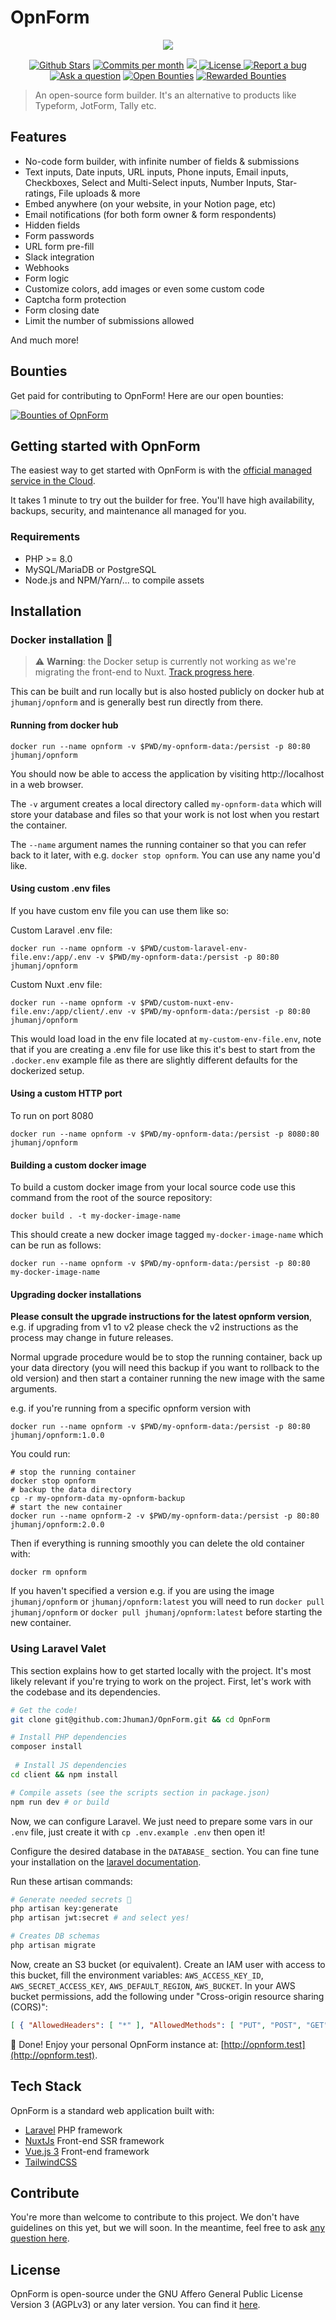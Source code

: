 # OpnForm

<p align="center">
<img src="https://github.com/JhumanJ/OpnForm/blob/main/public/img/social-preview.jpg?raw=true">
</p>


<p align="center">
<a href="https://github.com/JhumanJ/OpnForm/stargazers"><img src="https://img.shields.io/github/stars/JhumanJ/OpnForm" alt="Github Stars"></a>
</a>
<a href="https://github.com/JhumanJ/OpnForm/pulse"><img src="https://img.shields.io/github/commit-activity/m/JhumanJ/OpnForm" alt="Commits per month"></a>
<a href="https://hub.docker.com/r/jhumanj/opnform">
<img src="https://img.shields.io/docker/pulls/jhumanj/opnform">
</a>
<a href="https://github.com/JhumanJ/OpnForm/blob/main/LICENSE"><img src="https://img.shields.io/badge/license-AGPLv3-purple" alt="License">
<a href="https://github.com/JhumanJ/OpnForm/issues/new"><img src="https://img.shields.io/badge/Report a bug-Github-%231F80C0" alt="Report a bug"></a>
<a href="https://github.com/JhumanJ/OpnForm/discussions/new?category=q-a"><img src="https://img.shields.io/badge/Ask a question-Github-%231F80C0" alt="Ask a question"></a>
<a href="https://console.algora.io/org/OpnForm/bounties?status=open"><img src="https://img.shields.io/endpoint?url=https%3A%2F%2Fconsole.algora.io%2Fapi%2Fshields%2FOpnForm%2Fbounties%3Fstatus%3Dopen" alt="Open Bounties"></a>
<a href="https://console.algora.io/org/OpnForm/bounties?status=completed"><img src="https://img.shields.io/endpoint?url=https%3A%2F%2Fconsole.algora.io%2Fapi%2Fshields%2FOpnForm%2Fbounties%3Fstatus%3Dcompleted" alt="Rewarded Bounties"></a>
</p>

> An open-source form builder. It's an alternative to products like Typeform, JotForm, Tally etc.

## Features

- No-code form builder, with infinite number of fields & submissions
- Text inputs, Date inputs, URL inputs, Phone inputs, Email inputs, Checkboxes, Select and Multi-Select inputs, Number Inputs, Star-ratings, File uploads & more 
- Embed anywhere (on your website, in your Notion page, etc)
- Email notifications (for both form owner & form respondents)
- Hidden fields
- Form passwords
- URL form pre-fill
- Slack integration
- Webhooks
- Form logic
- Customize colors, add images or even some custom code
- Captcha form protection
- Form closing date
- Limit the number of submissions allowed

And much more!

## Bounties
Get paid for contributing to OpnForm! Here are our open bounties:

<a href="https://console.algora.io/org/OpnForm/bounties?status=open">
  <picture>
    <source media="(prefers-color-scheme: dark)" srcset="https://console.algora.io/api/og/OpnForm/bounties.png?p=0&status=open&theme=dark">
    <img alt="Bounties of OpnForm" src="https://console.algora.io/api/og/OpnForm/bounties.png?p=0&status=open&theme=light">
  </picture>
</a>

## Getting started with OpnForm

The easiest way to get started with OpnForm is with the [official managed service in the Cloud](https://opnform.com/).

It takes 1 minute to try out the builder for free. You'll have high availability, backups, security, and maintenance all managed for you.

### Requirements

- PHP >= 8.0
- MySQL/MariaDB or PostgreSQL
- Node.js and NPM/Yarn/... to compile assets

## Installation


### Docker installation 🐳

> ⚠️ **Warning**: the Docker setup is currently not working as we're migrating the front-end to Nuxt. [Track progress here](https://github.com/JhumanJ/OpnForm/issues/283).

This can be built and run locally but is also hosted publicly on docker hub at `jhumanj/opnform` and is generally best run directly from there.

#### Running from docker hub

```
docker run --name opnform -v $PWD/my-opnform-data:/persist -p 80:80 jhumanj/opnform
```

You should now be able to access the application by visiting  http://localhost in a web browser.

The `-v` argument creates a local directory called `my-opnform-data` which will store your database and files so that your work is not lost when you restart the container.

The `--name` argument names the running container so that you can refer back to it later, with e.g. `docker stop opnform`.  You can use any name you'd like.


#### Using custom .env files

If you have custom env file you can use them like so:

Custom Laravel .env file:
```
docker run --name opnform -v $PWD/custom-laravel-env-file.env:/app/.env -v $PWD/my-opnform-data:/persist -p 80:80 jhumanj/opnform
```

Custom Nuxt .env file:
```
docker run --name opnform -v $PWD/custom-nuxt-env-file.env:/app/client/.env -v $PWD/my-opnform-data:/persist -p 80:80 jhumanj/opnform
```

This would load load in the env file located at `my-custom-env-file.env`, note that if you are creating a .env file for use like this it's best to start from the `.docker.env` example file as there are slightly different defaults for the dockerized setup.

#### Using a custom HTTP port

To run on port 8080

```
docker run --name opnform -v $PWD/my-opnform-data:/persist -p 8080:80 jhumanj/opnform
```

#### Building a custom docker image

To build a custom docker image from your local source code use this command from the root of the source repository:

```
docker build . -t my-docker-image-name
```

This should create a new docker image tagged `my-docker-image-name` which can be run as follows:

```
docker run --name opnform -v $PWD/my-opnform-data:/persist -p 80:80 my-docker-image-name

```

#### Upgrading docker installations

**Please consult the upgrade instructions for the latest opnform version**, e.g. if upgrading from v1 to v2 please check the v2 instructions as the process may change in future releases.

Normal upgrade procedure would be to stop the running container, back up your data directory (you will need this backup if you want to rollback to the old version) and then start a container running the new image with the same arguments.

e.g. if you're running from a specific opnform version with 

```docker run --name opnform -v $PWD/my-opnform-data:/persist -p 80:80 jhumanj/opnform:1.0.0```

You could run:

```
# stop the running container
docker stop opnform
# backup the data directory
cp -r my-opnform-data my-opnform-backup
# start the new container
docker run --name opnform-2 -v $PWD/my-opnform-data:/persist -p 80:80 jhumanj/opnform:2.0.0
```

Then if everything is running smoothly you can delete the old container with:
```
docker rm opnform
```

If you haven't specified a version e.g. if you are using the image `jhumanj/opnform` or `jhumanj/opnform:latest` you will need to run `docker pull jhumanj/opnform` or `docker pull jhumanj/opnform:latest` before starting the new container.


### Using Laravel Valet
This section explains how to get started locally with the project. It's most likely relevant if you're trying to work on the project.
First, let's work with the codebase and its dependencies.

```bash
# Get the code!
git clone git@github.com:JhumanJ/OpnForm.git && cd OpnForm

# Install PHP dependencies
composer install 
 
 # Install JS dependencies
cd client && npm install

# Compile assets (see the scripts section in package.json)
npm run dev # or build
```

Now, we can configure Laravel. We just need to prepare some vars in our `.env` file, just create it with `cp .env.example .env` then open it!

Configure the desired database in the `DATABASE_` section. You can fine tune your installation on the [laravel documentation](https://laravel.com/docs/9.x).

Run these artisan commands:

```bash
# Generate needed secrets 🙈
php artisan key:generate
php artisan jwt:secret # and select yes!

# Creates DB schemas
php artisan migrate
```
Now, create an S3 bucket (or equivalent). Create an IAM user with access to this bucket, fill the environment variables: `AWS_ACCESS_KEY_ID`, `AWS_SECRET_ACCESS_KEY`, `AWS_DEFAULT_REGION`, `AWS_BUCKET`. In your AWS bucket permissions, add the following under "Cross-origin resource sharing (CORS)": 
```json
[ { "AllowedHeaders": [ "*" ], "AllowedMethods": [ "PUT", "POST", "GET", "DELETE" ], "AllowedOrigins": [ "*" ], "ExposeHeaders": [] } ]
```

🎉 Done! Enjoy your personal OpnForm instance at: [http://opnform.test](http://opnform.test).

## Tech Stack

OpnForm is a standard web application built with:
- [Laravel](https://laravel.com/) PHP framework
- [NuxtJs](https://nuxt.com/) Front-end SSR framework
- [Vue.js 3](https://vuejs.org/) Front-end framework
- [TailwindCSS](https://tailwindcss.com/)

## Contribute
You're more than welcome to contribute to this project. We don't have guidelines on this yet, but we will soon. In the meantime, feel free to ask [any question here](https://github.com/JhumanJ/OpnForm/discussions).

## License
OpnForm is open-source under the GNU Affero General Public License Version 3 (AGPLv3) or any later version. You can find it [here](https://github.com/JhumanJ/OpnForm/blob/main/LICENSE).

